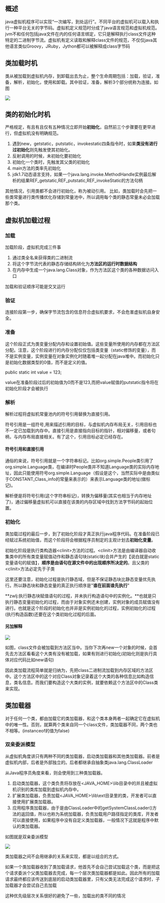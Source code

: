 ## 概述

java虚拟机程序可以实现“一次编写，到处运行”。不同平台的虚拟机可以载入和执行一种平台无关的字节码。虚拟机定义规范时分成了java语言规范和虚拟机规范。jvm不和任何包括java文件在内的任何语言绑定，它只是解释执行class文件这种特定的二进制字节流。虚拟机有定义读取和解释class文件的规范，不仅仅java其他语言类似Groovy，JRuby，Jython都可以被解释成class字节码

## 类加载时机

类从被加载到虚拟机内存，到卸载出去为止，整个生命周期包括：加载，验证，准备，解析，初始化，使用和卸载。其中验证，准备，解析3个部分统称为连接。如图

![](image/class_life.jpg)

## 类的初始化时机

严格规定，有且有且仅有五种情况立即开始**初始化**，自然前三个步骤要在更早进行，但虚拟机没有明确规范。

1. 遇到new，getstatic，putstatic，invokestatic四条指令时，如果**类没有进行过初始化**则先触发使其初始化。
2. 反射调用的时候，未初始化要初始化
3. 初始化一个类时，先触发其父类的初始化
4. main方法的类率先初始化
5. jdk1.7动态语言支持，如果一个java.lang.invoke.MethodHandle实例最后解析的结果REF_getstatic,REF_putstatic,REF_invokeStatic的方法句柄

其他情况，引用类都不会进行初始化，称为被动引用。
比如，类加载时会先把一些类常量进行类传播优化存储到常量池中，所以调用每个类的静态常量未必会加载那个类。

## 虚拟机加载过程

### 加载
加载阶段，虚拟机完成三件事
1. 通过类全名来获得类的二进制流
2. 将这个字节流代表的静态存储结构转化为**方法区的运行时数据结构**
3. 在内存中生成一个java.lang.Class对象，作为方法区这个类的各种数据访问入口

加载和验证顺序可能是交叉运行

### 验证
连接阶段第一步，确保字节流包含的信息符合虚拟机要求，不会危害虚拟机自身安全。

### 准备

这个阶段正式为类变量分配内存和设置初始值。这些变量所使用的内存都在方法区分配。注意，这个阶段进行的内存分配仅仅包括类变量（static修饰的变量），而不是实例变量，实例变量在对象实例化时随着堆一起分配在java堆中。而初始化只是初始化数据类型的0值，而不是定义的值。

public static int value = 123;

value在准备阶段过后的初始值为0而不是123,而把value赋值的putstatic指令将在初始化阶段才会被执行

### 解析

解析过程将虚拟机常量池内的符号引用替换为直接引用。

符号引用是一组符号,用来描述引用的目标，与虚拟机内存布局无关，引用目标也不一定已加载到内存中。直接引用是直接指向目标的指针，相对偏移量，或者句柄，与内存布局直接相关。有了这个，引用目标必定已经存在。

#### 符号引用和直接引用
通俗的来说，符号引用就是一个字符串标记。比如org.simple.People类引用了org.simple.Language类，在编译时People类并不知道Language类的实际内存地址，因此只能使用符号org.simple.Language（假设是这个，当然实际中是由类似于CONSTANT_Class_info的常量来表示的）来表示Language类的地址(做标记)。

解析便是将符号引用(这个字符串标记)，转换为偏移量(其实也相当于内存地址了)，通过偏移量虚拟机可以直接在该类的内存区域中找到方法字节码的起始位置。


### 初始化
类加载过程的最后一步，到了初始化阶段才真正执行java程序代码。在准备阶段已经赋过系统初始值，而这个阶段将会根据程序员制定的主观计划去**初始化变量**。

初始化阶段是执行类构造器\<clinit\>方法的过程。\<clinit\>方法是由编译器自动收集类中的所有类变量赋值动作和静态语句块(static块)合并产生的【说白就是static变量语句的赋值】，**顺序是由语句在源文件中的出现顺序所决定的**。且父类的\<clinit\>方法必定先于子类

这里还要注意，初始化过程是执行静态域，但是不保证静态块比静态变量优先执行。所以静态块和静态变量的真正执行顺序是"**谁在前面谁先执行**"

**zwlj:执行静态块赋值语句的过程，并未执行构造语句中的实例化。**也就是只执行静态变量初始化的过程，而由于对象实例还未创建，实例对象的成员赋值没有进行。也就是这个阶段的初始化也并非是实例初始化的过程，实例初始化的过程(执行构造函数)还要在这个类初始化过程的后面。

#### 另加解释
![](image/classclass.jpg)

如图，class文件会被加载到方法区当中。当你下次再new一个对象的时候，会首先去方法区看看这个大类有没有被加载，如果有则进行初始化(初始化则是执行具体对应代码比如new语句)

因此类加载流程简单就是归纳为，先把class二进制流加载到内存区域的方法区中。这个方法区中的这个对应Class对象记录着这个大类的各种信息比如构造信息，类名信息。而我们要构造这个大类的实例，就要依赖这个方法区中的Class类来实现。


## 类加载器
对于任何一个类，都由加载它的类加载器，和这个类本身两者一起确定它在虚拟机中的唯一性。否则，就算两个类来自同一个class文件，类加载器不同，两个类也不相等。(instanceof的值为false)

### 双亲委派模型

从虚拟机角度讲只有两种不同的类加载器，启动类加载器和其他类加载器。前者是虚拟机内部，后者是外部独立的。后者都继承自抽象类java.lang.ClassLoader

从Java程序员角度来看，则会使用到三种类加载器。
1. 启动类加载器，这个类负责将存放在\<JAVA_HOME\>\\lib目录中的并且被虚拟机识别的类库加载到虚拟机内存中。
2. 扩展类加载器，负责加载\<JAVA_HOME\>\\lib\\ext目录里的类，开发者可以直接使用扩展类加载器。
3. 应用程序类加载器，由于是由ClassLoader中的getSystemClassLoader()方法的返回值，所以也称为系统加载器，负责加载用户路径指定的类库，开发者可以直接使用，如果程序中没有自定义类加载器，一般情况下这就是程序中默认的类加载器。

如图就是双亲委派模型

![](image/classloader.jpg)

类加载器之间不会用继承的关系来实现，都是以组合的方式。

如果一个类加载器收到了类加载请求，他首先不会自己尝试加载这个类，而是把这个请求委派个父类加载器去完成，每一个层次类加载器都是如此。因此所有的加载请求最终都应该传送到底层的启动类加载器里，只有父类无法完成这个请求时，子加载器才会尝试自己去加载

这种优先级层次关系很好的避免了一些，加载出的类不同的情况
